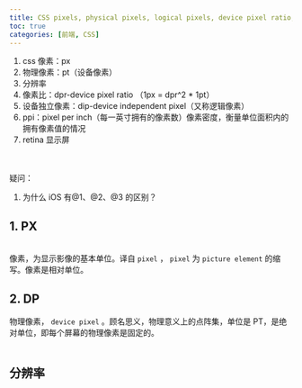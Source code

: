 ```yaml
---
title: CSS pixels, physical pixels, logical pixels, device pixel ratio, PPI, Viewport
toc: true
categories: [前端, CSS]
---
```


1. css 像素：px
1. 物理像素：pt（设备像素）
1. 分辨率
1. 像素比：dpr-device pixel ratio （1px = dpr^2 * 1pt）
1. 设备独立像素：dip-device independent pixel（又称逻辑像素）
1. ppi：pixel per inch（每一英寸拥有的像素数）像素密度，衡量单位面积内的拥有像素值的情况
1. retina 显示屏


<br />
<br />疑问：

1. 为什么 iOS 有@1、@2、@3 的区别？



<a name="eHVP7"></a>
## 1. PX

<br />像素，为显示影像的基本单位。译自 `pixel` ， `pixel` 为 `picture element` 的缩写。像素是相对单位。<br />

<a name="QaAhG"></a>
## 2. DP
物理像素， `device pixel` 。顾名思义，物理意义上的点阵集，单位是 PT，是绝对单位，即每个屏幕的物理像素是固定的。<br />
<br />

<a name="874a5816"></a>
## 分辨率


